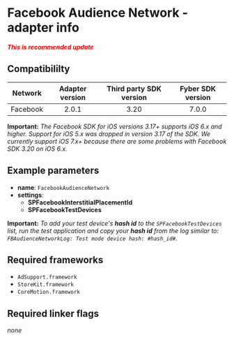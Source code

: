 # Facebook Audience Network - adapter info

***<font color='red'>This is recommended update</font>***

## Compatibililty

| Network | Adapter version | Third party SDK version | Fyber SDK version |
|:----------:|:-------------:|:-----------------------:|:------------:|
| Facebook | 2.0.1 | 3.20 | 7.0.0 |

**Important:** *The Facebook SDK for iOS versions 3.17+ supports iOS 6.x and higher. Support for iOS 5.x was dropped in version 3.17 of the SDK. We currently support iOS 7.x+ because there are some problems with Facebook SDK 3.20 on iOS 6.x.*

## Example parameters

* **name**: `FacebookAudienceNetwork`
* **settings**:
	* **SPFacebookInterstitialPlacementId**
	* **SPFacebookTestDevices**

**Important:** *To add your test device's **hash id** to the `SPFacebookTestDevices` list, run the test application and copy your **hash id** from the log similar to: `FBAudienceNetworkLog: Test mode device hash: #hash_id#`.*
	
## Required frameworks

* `AdSupport.framework`
* `StoreKit.framework`
* `CoreMotion.framework`

## Required linker flags

_none_